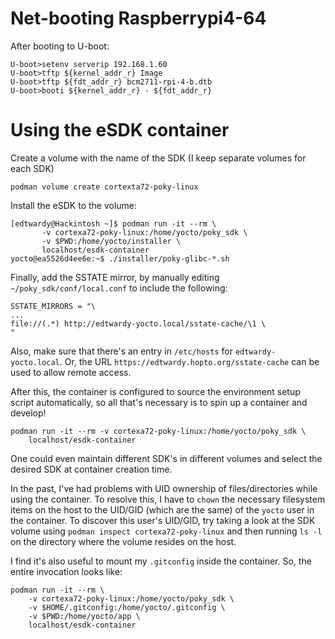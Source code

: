 # Net-booting Raspberrypi4-64

After booting to U-boot:

```
U-boot>setenv serverip 192.168.1.60
U-boot>tftp ${kernel_addr_r} Image
U-boot>tftp ${fdt_addr_r} bcm2711-rpi-4-b.dtb
U-boot>booti ${kernel_addr_r} - ${fdt_addr_r}
```

# Using the eSDK container

Create a volume with the name of the SDK (I keep separate volumes for each SDK)

```
podman volume create cortexta72-poky-linux
```

Install the eSDK to the volume:

```
[edtwardy@Hackintosh ~]$ podman run -it --rm \
       -v cortexa72-poky-linux:/home/yocto/poky_sdk \
       -v $PWD:/home/yocto/installer \
       localhost/esdk-container
yocto@ea5526d4ee6e:~$ ./installer/poky-glibc-*.sh
```

Finally, add the SSTATE mirror, by manually editing
`~/poky_sdk/conf/local.conf` to include the following:

```
SSTATE_MIRRORS = "\
...
file://(.*) http://edtwardy-yocto.local/sstate-cache/\1 \
"
```

Also, make sure that there's an entry in `/etc/hosts` for
`edtwardy-yocto.local`. Or, the URL `https://edtwardy.hopto.org/sstate-cache`
can be used to allow remote access. 

After this, the container is configured to source the environment setup script
automatically, so all that's necessary is to spin up a container and develop!

```
podman run -it --rm -v cortexa72-poky-linux:/home/yocto/poky_sdk \
    localhost/esdk-container
```

One could even maintain different SDK's in different volumes and select the
desired SDK at container creation time.

In the past, I've had problems with UID ownership of files/directories while
using the container. To resolve this, I have to `chown` the necessary
filesystem items on the host to the UID/GID (which are the same) of the `yocto`
user in the container. To discover this user's UID/GID, try taking a look at
the SDK volume using `podman inspect cortexa72-poky-linux` and then running
`ls -l` on the directory where the volume resides on the host.

I find it's also useful to mount my `.gitconfig` inside the container. So, the
entire invocation looks like:

```
podman run -it --rm \
    -v cortexa72-poky-linux:/home/yocto/poky_sdk \
    -v $HOME/.gitconfig:/home/yocto/.gitconfig \
    -v $PWD:/home/yocto/app \
    localhost/esdk-container
```
